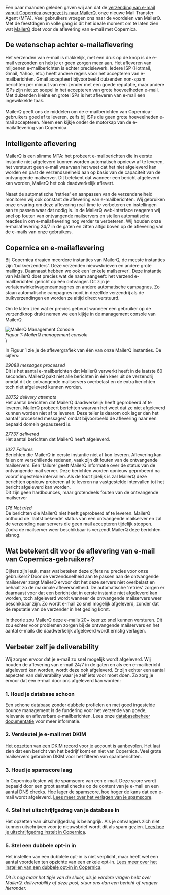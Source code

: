 Een paar maanden geleden gaven wij aan dat de [verzending van e-mail
vanuit Copernica overgezet is naar
MailerQ](https://www.copernica.com/nl/blog/mailerq-verstuurt-vanaf-vandaag-alle-e-mails-van-copernica-gebruikers/),
onze nieuwe Mail Transfer Agent (MTA). Veel gebruikers vroegen ons naar
de voordelen van MailerQ. Met de feestdagen in volle gang is dit het
ideale moment om te laten zien wat
[MailerQ](https://www.mailerq.com/ "MailerQ Website") doet voor de
aflevering van e-mail met Copernica.

De wetenschap achter e-mailaflevering
-------------------------------------

Het verzenden van e-mail is makkelijk, met een druk op de knop is de
e-mail verzonden en heb je er geen zorgen meer aan. Het afleveren van
miljoenen e-mailberichten is echter precisiewerk. Iedere ISP (Hotmail,
Gmail, Yahoo, etc.) heeft andere regels voor het accepteren van
e-mailberichten. Gmail accepteert bijvoorbeeld duizenden non-spam
berichten per minuut van een zender met een goede reputatie, maar andere
ISPs zijn niet zo soepel in het accepteren van grote hoeveelheden
e-mail. Met duizenden kleine en grote ISPs is het afleveren van e-mail
een ingewikkelde taak. \
\
 MailerQ geeft ons de middelen om de e-mailberichten van
Copernica-gebruikers goed af te leveren, zelfs bij ISPs die geen grote
hoeveelheden e-mail accepteren. Neem een kijkje onder de motorkap van de
e-mailaflevering van Copernica.

Intelligente aflevering
-----------------------

MailerQ is een slimme MTA: het probeert e-mailberichten die in eerste
instantie niet afgeleverd kunnen worden automatisch opnieuw af te
leveren, het verstuurt geen e-mail waarvaan het weet dat het niet
afgeleverd kan worden en past de verzendsnelheid aan op basis van de
capaciteit van de ontvangende mailserver. Dit betekent dat wanneer een
bericht afgeleverd kan worden, MailerQ het ook daadwerkelijk aflevert. \
\
 Naast de automatische 'retries' en aanpassen van de verzendsnelheid
monitoren wij ook constant de aflevering van e-mailberichten. Wij
gebruiken onze ervaring om deze aflevering real-time te verbeteren en
instellingen aan te passen waar dat nodig is. In de MailerQ
web-interface reageren wij snel op fouten van ontvangende mailservers en
stellen automatische reacties in om e-mailaflevering nog verder te
verbeteren. Wij houden onze e-mailaflevering 24/7 in de gaten en zitten
altijd boven op de aflevering van de e-mails van onze gebruikers.

Copernica en e-mailaflevering
-----------------------------

Bij Copernica draaien meerdere instanties van MailerQ, de meeste
instanties zijn 'bulkverzenders'. Deze verzenden nieuwsbrieven en andere
grote mailings. Daarnaast hebben we ook een 'enkele mailserver'. Deze
instantie van MailerQ doet precies wat de naam aangeeft: het verzend
e-mailberichten gericht op één ontvanger. Dit zijn je
verlatenwinkelwagencampagnes en andere automatische campagnes. Zo staan
automatische campagnes nooit in dezelfde verzendrij als de
bulkverzendingen en worden ze altijd direct verstuurd. \
 \
 Om te laten zien wat er precies gebeurt wanneer een gebruiker op de
verzendknop drukt nemen we een kijkje in de management console van
MailerQ.

![](MailerQ-Management-Console.png "MailerQ Management Console")\
 *Figuur 1: MailerQ management console*\
\

In Figuur 1 zie je de aflevergrafiek van één van onze MailerQ
instanties. De cijfers:

*29088 messages processed*\
 Dit is het aantal e-mailberichten dat MailerQ verwerkt heeft in de
laatste 60 seconden. MailerQ pakt niet alle berichten in één keer uit de
verzendrij omdat dit de ontvangende mailservers overbelast en de extra
berichten toch niet afgeleverd kunnen worden.

*28752 delivery attempts*\
 Het aantal berichten dat MailerQ daadwerkelijk heeft geprobeerd af te
leveren. MailerQ probeert berichten waarvan het weet dat ze niet
afgeleverd kunnen worden niet af te leveren. Deze teller is daarom ook
lager dan het aantal 'processed messages' omdat bijvoorbeeld de
aflevering naar een bepaald domein gepauzeerd is.

*27737 delivered*\
 Het aantal berichten dat MailerQ heeft afgeleverd.

*1027 Failures*\
 Berichten die MailerQ in eerste instantie niet af kon leveren.
Aflevering kan falen om verschillende redenen, vaak zijn dit fouten van
de ontvangende mailservers. Een 'failure' geeft MailerQ informatie over
de status van de ontvangende mail server. Deze berichten worden opnieuw
geprobeerd na vooraf ingestelde intervallen. Als de fout tijdelijk is
zal MailerQ deze berichten opnieuw proberen af te leveren na
vastgestelde intervallen tot het bericht afgeleverd kan worden.\
 Dit zijn geen hardbounces, maar grotendeels fouten van de ontvangende
mailserver

*176 Not tried*\
 De berichten die MailerQ niet heeft geprobeerd af te leveren. MailerQ
onthoud de 'laatst bekende' status van een ontvangende mailserver en zal
de verzending naar servers die geen mail accepteren tijdelijk stoppen.
Zodra de mailserver weer beschikbaar is verzendt MailerQ deze berichten
alsnog.

Wat betekent dit voor de aflevering van e-mail van Copernica-gebruikers?
------------------------------------------------------------------------

Cijfers zijn leuk, maar wat beteken deze cijfers nu precies voor onze
gebruikers? Door de verzendsnelheid aan te passen aan de ontvangende
mailserver zorgt MailerQ ervoor dat het deze servers niet overbelast en
behaalt zo de maximale afleversnelheid. De automatische 'retries' zorgen
er daarnaast voor dat een bericht dat in eerste instantie niet
afgeleverd kan worden, toch afgeleverd wordt wanneer de ontvangende
mailservers weer beschikbaar zijn. Zo wordt e-mail zo snel mogelijk
afgeleverd, zonder dat de reputatie van de verzender in het geding komt.
\
\
 In theorie zou MailerQ deze e-mails 20+ keer zo snel kunnen versturen.
Dit zou echter voor problemen zorgen bij de ontvangende mailservers en
het aantal e-mails die daadwerkelijk afgeleverd wordt ernstig verlagen.

Verbeter zelf je deliverability
-------------------------------

Wij zorgen ervoor dat je e-mail zo snel mogelijk wordt afgeleverd. Wij
houden de aflevering van e-mail 24/7 in de gaten en als een
e-mailbericht afgeleverd kan worden, wordt deze ook afgeleverd. Er zijn
echter een aantal aspecten van deliverability waar je zelf iets voor
moet doen. Zo zorg je ervoor dat een e-mail door ons afgeleverd kan
worden:

### 1. Houd je database schoon

Een schone database zonder dubbele profielen en met goed ingestelde
bounce management is de fundering voor het verzende van goede, relevante
en afleverbare e-mailberichten. Lees onze [databasebeheer
documentatie](https://www.copernica.com/nl/blog/databasebeheer/ "”databasebeheer”")
voor meer informatie.

### 2. Versleutel je e-mail met DKIM

[Het opzetten van een DKIM
record](https://www.copernica.com/nl/blog/e-mails-versleutelen-met-dkim/ "”e-mails")
voor je account is aanbevolen. Het laat zien dat een bericht van het
bedrijf komt en niet van Copernica. Veel grote mailservers gebruiken
DKIM voor het filteren van spamberichten.

### 3. Houd je spamscore laag

In Copernica testen wij de spamscore van een e-mail. Deze score wordt
bepaald door een groot aantal checks op de content van je e-mail en een
aantal DNS checks. Hoe lager de spamscore, hoe hoger de kans dat een
e-mail wordt afgeleverd. [Lees meer over het verlagen van je
spamscore](https://www.copernica.com/nl/blog/some-tips-to-lower-your-email-spam-score/ "”tips").

### 4. Stel het uitschrijfgedrag van je database in

Het opzetten van uitschrijfgedrag is belangrijk. Als je ontvangers zich
niet kunnen uitschrijven voor je nieuwsbrief wordt dit als spam gezien.
[Lees hoe je uitschrijfgedrag instelt in
Copernica](https://www.copernica.com/nl/blog/uitschrijfgedrag-instellen-op-database-of-collectie "”Het").

### 5. Stel een dubbele opt-in in

Het instellen van een dubblele opt-in is niet verplicht, maar heeft wel
een aantal voordelen ten opzichte van een enkele opt-in. [Lees meer over
het instellen van een dubbele opt-in in
Copernica](https://www.copernica.com/nl/blog/nieuwbriefinschrijvingen-laten-verlopen-via-dubbele-optin/ "”Het").

*Dit is nog maar het tipje van de sluier, als je verdere vragen hebt
over MailerQ, deliverability of deze post, stuur ons dan een bericht of
reageer hieronder.*

